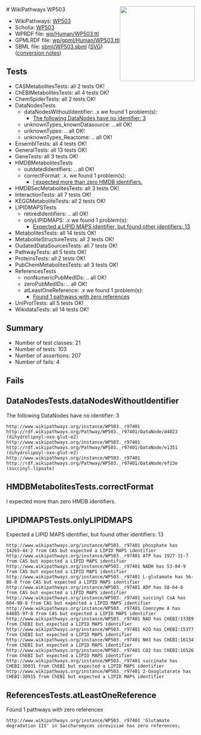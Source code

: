 <img style="float: right; width: 200px" src="../logo.png" />
# WikiPathways WP503

* WikiPathways: [WP503](https://identifiers.org/wikipathways:WP503)
* Scholia: [WP503](https://scholia.toolforge.org/wikipathways/WP503)
* WPRDF file: [wp/Human/WP503.ttl](../wp/Human/WP503.ttl)
* GPMLRDF file: [wp/gpml/Human/WP503.ttl](../wp/gpml/Human/WP503.ttl)
* SBML file: [sbml/WP503.sbml](../sbml/WP503.sbml) ([SVG](../sbml/WP503.svg)) ([conversion notes](../sbml/WP503.txt))

## Tests
* CASMetabolitesTests: all 2 tests OK!
* ChEBIMetabolitesTests: all 4 tests OK!
* ChemSpiderTests: all 2 tests OK!
* DataNodesTests
    * dataNodesWithoutIdentifier: .x we found 1 problem(s):
        * [The following DataNodes have no identifier: 3](#d2d32fa2)
    * unknownTypes_knownDatasource: .. all OK!
    * unknownTypes: .. all OK!
    * unknownTypes_Reactome: .. all OK!
* EnsemblTests: all 4 tests OK!
* GeneralTests: all 13 tests OK!
* GeneTests: all 3 tests OK!
* HMDBMetabolitesTests
    * outdatedIdentifiers: .. all OK!
    * correctFormat: .x. we found 1 problem(s):
        * [I expected more than zero HMDB identifiers.](#ad154c1e)
* HMDBSecMetabolitesTests: all 3 tests OK!
* InteractionTests: all 7 tests OK!
* KEGGMetaboliteTests: all 2 tests OK!
* LIPIDMAPSTests
    * retiredIdentifiers: .. all OK!
    * onlyLIPIDMAPS: .x we found 1 problem(s):
        * [Expected a LIPID MAPS identifier, but found other identifiers: 13](#d0bfb67b)
* MetabolitesTests: all 14 tests OK!
* MetaboliteStructureTests: all 2 tests OK!
* OudatedDataSourcesTests: all 7 tests OK!
* PathwayTests: all 5 tests OK!
* ProteinsTests: all 2 tests OK!
* PubChemMetabolitesTests: all 3 tests OK!
* ReferencesTests
    * nonNumericPubMedIDs: .. all OK!
    * zeroPubMedIDs: .. all OK!
    * atLeastOneReference: .x we found 1 problem(s):
        * [Found 1 pathways with zero references](#35eb778e)
* UniProtTests: all 5 tests OK!
* WikidataTests: all 14 tests OK!


## Summary

* Number of test classes: 21
* Number of tests: 103
* Number of assertions: 207
* Number of fails: 4

## Fails

<a name="d2d32fa2" />

## DataNodesTests.dataNodesWithoutIdentifier

The following DataNodes have no identifier: 3
```
http://www.wikipathways.org/instance/WP503._r97401 http://rdf.wikipathways.org/Pathway/WP503._r97401/DataNode/d4023 (dihydrolipoyl-oxo-glut-e2)
http://www.wikipathways.org/instance/WP503._r97401 http://rdf.wikipathways.org/Pathway/WP503._r97401/DataNode/e1351 (dihydrolipoyl-oxo-glut-e2)
http://www.wikipathways.org/instance/WP503._r97401 http://rdf.wikipathways.org/Pathway/WP503._r97401/DataNode/ef13e (succinyl-lipoate)
```

<a name="ad154c1e" />

## HMDBMetabolitesTests.correctFormat

I expected more than zero HMDB identifiers.
<a name="d0bfb67b" />

## LIPIDMAPSTests.onlyLIPIDMAPS

Expected a LIPID MAPS identifier, but found other identifiers: 13
```
http://www.wikipathways.org/instance/WP503._r97401 phosphate has 14265-44-2 from CAS but expected a LIPID MAPS identifier
http://www.wikipathways.org/instance/WP503._r97401 ATP has 1927-31-7 from CAS but expected a LIPID MAPS identifier
http://www.wikipathways.org/instance/WP503._r97401 NADH has 53-84-9 from CAS but expected a LIPID MAPS identifier
http://www.wikipathways.org/instance/WP503._r97401 L-glutamate has 56-86-0 from CAS but expected a LIPID MAPS identifier
http://www.wikipathways.org/instance/WP503._r97401 ADP has 58-64-0 from CAS but expected a LIPID MAPS identifier
http://www.wikipathways.org/instance/WP503._r97401 succinyl CoA has 604-98-8 from CAS but expected a LIPID MAPS identifier
http://www.wikipathways.org/instance/WP503._r97401 Coenzyme A has 64885-97-8 from CAS but expected a LIPID MAPS identifier
http://www.wikipathways.org/instance/WP503._r97401 NAD has CHEBI:13389 from ChEBI but expected a LIPID MAPS identifier
http://www.wikipathways.org/instance/WP503._r97401 H2O has CHEBI:15377 from ChEBI but expected a LIPID MAPS identifier
http://www.wikipathways.org/instance/WP503._r97401 NH3 has CHEBI:16134 from ChEBI but expected a LIPID MAPS identifier
http://www.wikipathways.org/instance/WP503._r97401 CO2 has CHEBI:16526 from ChEBI but expected a LIPID MAPS identifier
http://www.wikipathways.org/instance/WP503._r97401 succinate has CHEBI:30031 from ChEBI but expected a LIPID MAPS identifier
http://www.wikipathways.org/instance/WP503._r97401 2-Oxoglutarate has CHEBI:30915 from ChEBI but expected a LIPID MAPS identifier
```

<a name="35eb778e" />

## ReferencesTests.atLeastOneReference

Found 1 pathways with zero references
```
http://www.wikipathways.org/instance/WP503._r97401 'Glutamate degradation III' in Saccharomyces cerevisiae has zero references; 
```

